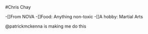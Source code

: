 #Chris Chay

 -[]From NOVA
 -[]Food: Anything non-toxic
 -[]A hobby: Martial Arts
 
@patrickmckenna is making me do this

